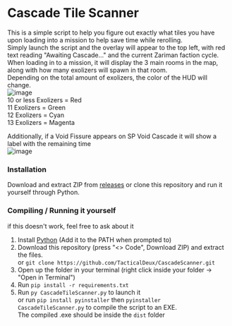 # Cascade Tile Scanner  
This is a simple script to help you figure out exactly what tiles you have upon loading into a mission to help save time while rerolling.  
Simply launch the script and the overlay will appear to the top left, with red text reading "Awaiting Cascade..." and the current Zariman faction cycle.  
When loading in to a mission, it will display the 3 main rooms in the map, along with how many exolizers will spawn in that room.    
Depending on the total amount of exolizers, the color of the HUD will change.  
![image](https://github.com/user-attachments/assets/91a5d367-398e-4fd3-b5d5-f6a9ea9712ea)  
10 or less Exolizers = Red  
11 Exolizers = Green  
12 Exolizers = Cyan  
13 Exolizers = Magenta  

Additionally, if a Void Fissure appears on SP Void Cascade it will show a label with the remaining time  
![image](https://github.com/user-attachments/assets/205fbe93-84bb-4b35-9911-f6f6d7eb0e22)


### Installation
Download and extract ZIP from [releases](https://github.com/TacticalDeux/CascadeScanner/releases/tag/v2) or clone this repository and run it yourself through Python.

### Compiling / Running it yourself
if this doesn't work, feel free to ask about it
1. Install [Python](https://www.python.org/downloads/) (Add it to the PATH when prompted to)
2. Download this repository (press "<> Code", Download ZIP) and extract the files.   
or `git clone https://github.com/TacticalDeux/CascadeScanner.git`
3. Open up the folder in your terminal (right click inside your folder -> "Open in Terminal")
4. Run `pip install -r requirements.txt`
5. Run `py CascadeTileScanner.py` to launch it  
   or run `pip install pyinstaller` then `pyinstaller CascadeTileScanner.py` to compile the script to an EXE.  
   The compiled .exe should be inside the `dist` folder
